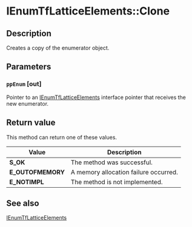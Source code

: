 # IEnumTfLatticeElements::Clone

## Description

Creates a copy of the enumerator object.

## Parameters

### `ppEnum` [out]

Pointer to an [IEnumTfLatticeElements](https://learn.microsoft.com/windows/desktop/api/ctffunc/nn-ctffunc-ienumtflatticeelements) interface pointer that receives the new enumerator.

## Return value

This method can return one of these values.

| Value | Description |
| --- | --- |
| **S_OK** | The method was successful. |
| **E_OUTOFMEMORY** | A memory allocation failure occurred. |
| **E_NOTIMPL** | The method is not implemented. |

## See also

[IEnumTfLatticeElements](https://learn.microsoft.com/windows/desktop/api/ctffunc/nn-ctffunc-ienumtflatticeelements)